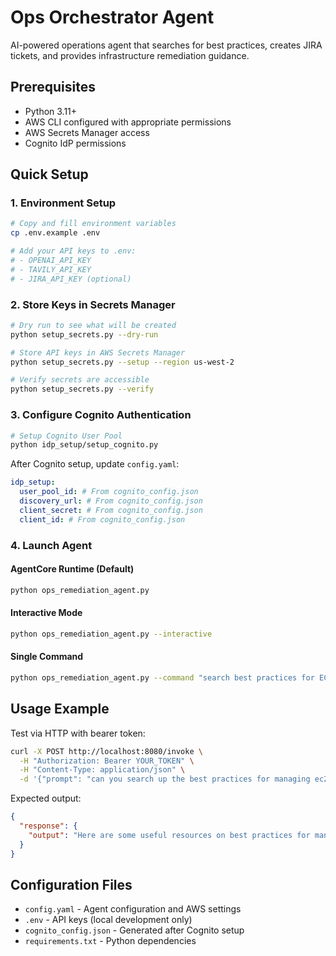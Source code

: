 # Ops Orchestrator Agent

AI-powered operations agent that searches for best practices, creates JIRA tickets, and provides infrastructure remediation guidance.

## Prerequisites

- Python 3.11+
- AWS CLI configured with appropriate permissions
- AWS Secrets Manager access
- Cognito IdP permissions

## Quick Setup

### 1. Environment Setup
```bash
# Copy and fill environment variables
cp .env.example .env

# Add your API keys to .env:
# - OPENAI_API_KEY
# - TAVILY_API_KEY  
# - JIRA_API_KEY (optional)
```

### 2. Store Keys in Secrets Manager
```bash
# Dry run to see what will be created
python setup_secrets.py --dry-run

# Store API keys in AWS Secrets Manager
python setup_secrets.py --setup --region us-west-2

# Verify secrets are accessible
python setup_secrets.py --verify
```

### 3. Configure Cognito Authentication
```bash
# Setup Cognito User Pool
python idp_setup/setup_cognito.py
```

After Cognito setup, update `config.yaml`:
```yaml
idp_setup:
  user_pool_id: # From cognito_config.json
  discovery_url: # From cognito_config.json  
  client_secret: # From cognito_config.json
  client_id: # From cognito_config.json
```

### 4. Launch Agent

#### AgentCore Runtime (Default)
```bash
python ops_remediation_agent.py
```

#### Interactive Mode
```bash  
python ops_remediation_agent.py --interactive
```

#### Single Command
```bash
python ops_remediation_agent.py --command "search best practices for EC2 utilization"
```

## Usage Example

Test via HTTP with bearer token:
```bash
curl -X POST http://localhost:8080/invoke \
  -H "Authorization: Bearer YOUR_TOKEN" \
  -H "Content-Type: application/json" \
  -d '{"prompt": "can you search up the best practices for managing ec2 instance utilization?"}'
```

Expected output:
```json
{
  "response": {
    "output": "Here are some useful resources on best practices for managing EC2 instance utilization..."
  }
}
```

## Configuration Files

- `config.yaml` - Agent configuration and AWS settings
- `.env` - API keys (local development only)
- `cognito_config.json` - Generated after Cognito setup
- `requirements.txt` - Python dependencies